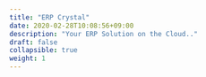 ```yaml
---
title: "ERP Crystal"
date: 2020-02-28T10:08:56+09:00
description: "Your ERP Solution on the Cloud.."
draft: false
collapsible: true
weight: 1
---
```

